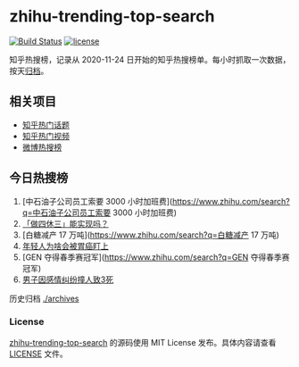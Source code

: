 # zhihu-trending-top-search

[![Build Status](https://github.com/justjavac/zhihu-trending-top-search/workflows/ci/badge.svg?branch=main)](https://github.com/justjavac/zhihu-trending-top-search/actions)
[![license](https://img.shields.io/github/license/justjavac/zhihu-trending-top-search)](https://github.com/justjavac/zhihu-trending-top-search/blob/main/LICENSE)

知乎热搜榜，记录从 2020-11-24
日开始的知乎热搜榜单。每小时抓取一次数据，按天[归档](./archives)。

## 相关项目

- [知乎热门话题](https://github.com/justjavac/zhihu-trending-hot-questions)
- [知乎热门视频](https://github.com/justjavac/zhihu-trending-hot-video)
- [微博热搜榜](https://github.com/justjavac/weibo-trending-hot-search)

## 今日热搜榜

<!-- BEGIN -->
<!-- 最后更新时间 Mon Apr 10 2023 04:11:46 GMT+0800 (China Standard Time) -->

1. [中石油子公司员工索要 3000
   小时加班费](https://www.zhihu.com/search?q=中石油子公司员工索要 3000
   小时加班费)
1. [「做四休三」能实现吗？](https://www.zhihu.com/search?q=「做四休三」能实现吗？)
1. [白糖减产 17 万吨](https://www.zhihu.com/search?q=白糖减产 17 万吨)
1. [年轻人为啥会被胃癌盯上](https://www.zhihu.com/search?q=年轻人为啥会被胃癌盯上)
1. [GEN 夺得春季赛冠军](https://www.zhihu.com/search?q=GEN 夺得春季赛冠军)
1. [男子因感情纠纷撞人致3死](https://www.zhihu.com/search?q=男子因感情纠纷撞人致3死)

<!-- END -->

历史归档 [./archives](./archives)

### License

[zhihu-trending-top-search](https://github.com/justjavac/zhihu-trending-top-search)
的源码使用 MIT License 发布。具体内容请查看 [LICENSE](./LICENSE) 文件。
